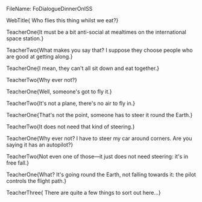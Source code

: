 FileName: FoDialogueDinnerOnISS

WebTitle{ Who flies this thing whilst we eat?}

TeacherOne{It must be a bit anti-social at mealtimes on the international space station.}

TeacherTwo{What makes you say that? I suppose they choose people who are good at getting along.}

TeacherOne{I mean, they can't all sit down and eat together.}

TeacherTwo{Why ever not?}

TeacherOne{Well, someone's got to fly it.}

TeacherTwo{It's not a plane, there's no air to fly in.}

TeacherOne{That's not the point, someone has to steer it round the Earth.}

TeacherTwo{It does not need that kind of steering.}

TeacherOne{Why ever not? I have to steer my car around corners. Are you saying it has an autopilot?}

TeacherTwo{Not even one of those&mdash;it just does not need steering: it's in free fall.}

TeacherOne{What? It's going round the Earth, not falling towards it: the pilot controls the flight path.}

TeacherThree{ There are quite a few things to sort out here&hellip;}




